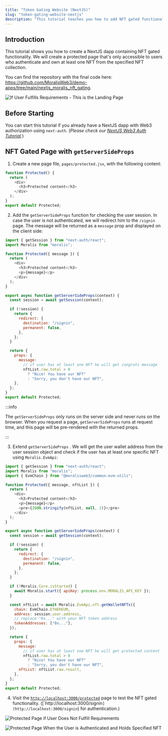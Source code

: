 ```yaml
---
title: "Token Gating Website (NextJS)"
slug: "token-gating-website-nextjs"
description: "This tutorial teaches you how to add NFT gated functionality to your NextJS dapp. You can set the rules using `getServerSide` for each page you want to protect. This tutorial works on almost any blockchain, including Ethereum, Polygon, BNB Smart Chain, Avalanche, Cronos, and many more!"
---
```


## Introduction

This tutorial shows you how to create a NextJS dapp containing NFT gated functionality. We will create a protected page that's only accessible to users who authenticate and own at least one NFT from the specified NFT collection.

You can find the repository with the final code here: <https://github.com/MoralisWeb3/demo-apps/tree/main/nextjs_moralis_nft_gating>.

![If User Fulfills Requirements - This is the Landing Page](/img/content/dfc9bf3-81e82ad-Untitled.webp)

## Before Starting

You can start this tutorial if you already have a NextJS dapp with Web3 authorization using `next-auth`. (_Please check our [NextJS Web3 Auth Tutorial](/authentication-api/evm/how-to-sign-in-with-metamask)._)

## NFT Gated Page with `getServerSideProps`

1. Create a new page file, `pages/protected.jsx`, with the following content:

```javascript
function Protected() {
  return (
    <div>
      <h3>Protected content</h3>
    </div>
  );
}
export default Protected;
```

2. Add the `getServerSideProps` function for checking the user session. In case the user is not authenticated, we will redirect him to the `/signin` page. The message will be returned as a `message` prop and displayed on the client side:

```javascript
import { getSession } from "next-auth/react";
import Moralis from "moralis";

function Protected({ message }) {
  return (
    <div>
      <h3>Protected content</h3>
      <p>{message}</p>
    </div>
  );
}

export async function getServerSideProps(context) {
  const session = await getSession(context);

  if (!session) {
    return {
      redirect: {
        destination: "/signin",
        permanent: false,
      },
    };
  }

  return {
    props: {
      message:
        // if user has at least one NFT he will get congrats message
        nftList.raw.total > 0
          ? "Nice! You have our NFT"
          : "Sorry, you don't have our NFT",
    },
  };
}
export default Protected;
```

:::info

The `getServerSideProps` only runs on the server side and never runs on the browser. When you request a page, `getServerSideProps` runs at request time, and this page will be pre-rendered with the returned props.

:::

3. Extend `getServerSideProps` . We will get the user wallet address from the user session object and check if the user has at least one specific NFT using `Moralis.EvmApi`:

```javascript
import { getSession } from "next-auth/react";
import Moralis from "moralis";
import { EvmChain } from "@moralisweb3/common-evm-utils";

function Protected({ message, nftList }) {
  return (
    <div>
      <h3>Protected content</h3>
      <p>{message}</p>
      <pre>{JSON.stringify(nftList, null, 2)}</pre>
    </div>
  );
}

export async function getServerSideProps(context) {
  const session = await getSession(context);

  if (!session) {
    return {
      redirect: {
        destination: "/signin",
        permanent: false,
      },
    };
  }

  if (!Moralis.Core.isStarted) {
    await Moralis.start({ apiKey: process.env.MORALIS_API_KEY });
  }

  const nftList = await Moralis.EvmApi.nft.getWalletNFTs({
    chain: EvmChain.ETHEREUM,
    address: session.user.address,
    // replace "0x..." with your NFT token address
    tokenAddresses: ["0x..."],
  });

  return {
    props: {
      message:
        // if user has at least one NFT he will get protected content
        nftList.raw.total > 0
          ? "Nice! You have our NFT"
          : "Sorry, you don't have our NFT",
      nftList: nftList.raw.result,
    },
  };
}
export default Protected;
```

4. Visit the [`http://localhost:3000/protected`](http://localhost:3000/protected`) page to test the NFT gated functionality. ([`http://localhost:3000/signin`](http://localhost:3000/signin`) for authentication.)

![Protected Page if User Does Not Fulfill Requirements](/img/content/f8b4e79-Untitled.webp)

![Protected Page When the User is Authenticated and Holds Specified NFT](/img/content/81e82ad-Untitled.webp)
